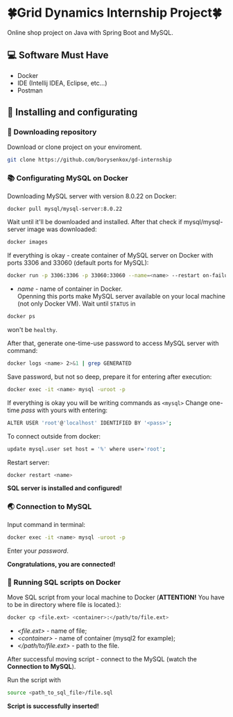 # 🍀Grid Dynamics Internship Project🍀
Online shop project on Java with Spring Boot and MySQL.

## 💻 Software Must Have
* Docker
* IDE (Intellij IDEA, Eclipse, etc...)
* Postman
## 📝 Installing and configurating

### 💾 Downloading repository

Download or clone project on your enviroment.
```bash
git clone https://github.com/borysenkox/gd-internship
```

### 📚 Configurating MySQL on Docker

Downloading MySQL server with version 8.0.22 on Docker:
```bash
docker pull mysql/mysql-server:8.0.22
```
Wait until it'll be downloaded and installed.
After that check if mysql/mysql-server image was downloaded:
```bash
docker images
```
If everything is okay - create container of MySQL server on Docker with ports 3306 and 33060 (default ports for MySQL):
```bash
docker run -p 3306:3306 -p 33060:33060 --name=<name> --restart on-failure -d mysql/mysql-server:8.0.22
```
* *name* - name of container in Docker.<br>
Openning this ports make MySQL server available on your local machine (not only Docker VM).
Wait until ```STATUS``` in
```bash
docker ps 
```
won't be ```healthy```.

After that, generate one-time-use password to access MySQL server with command:
```bash
docker logs <name> 2>&1 | grep GENERATED
```
Save password, but not so deep, prepare it for entering after execution:
```bash
docker exec -it <name> mysql -uroot -p
```
If everything is okay you will be writing commands as ```<mysql>```
Change one-time *pass* with yours with entering:
```bash
ALTER USER 'root'@'localhost' IDENTIFIED BY '<pass>';
```

To connect outside from docker:

```bash
update mysql.user set host = '%' where user='root';
```
Restart server:
```bash
docker restart <name>
```
<b>SQL server is installed and configured!</b>

### 🌏 Connection to MySQL

Input command in terminal:
```bash
docker exec -it <name> mysql -uroot -p
```
Enter your *password*.

<b>Congratulations, you are connected!</b>

### 📄 Running SQL scripts on Docker

Move SQL script from your local machine to Docker (<b>ATTENTION!</b> You have to be in directory where file is located.):
```bash
docker cp <file.ext> <container>:</path/to/file.ext>
```
* *<file.ext>* - name of file;
* *<сontainer>* - name of container (mysql2 for example);
* *</path/to/file.ext>* - path to the file.

After successful moving script - connect to the MySQL (watch the <b>Connection to MySQL</b>).

Run the script with
```bash
source <path_to_sql_file>/file.sql
```

<b>Script is successfully inserted!</b>


